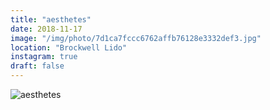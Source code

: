 ```yaml
---
title: "aesthetes"
date: 2018-11-17
image: "/img/photo/7d1ca7fccc6762affb76128e3332def3.jpg"
location: "Brockwell Lido"
instagram: true
draft: false
---
```


![aesthetes](/img/photo/7d1ca7fccc6762affb76128e3332def3.jpg)
